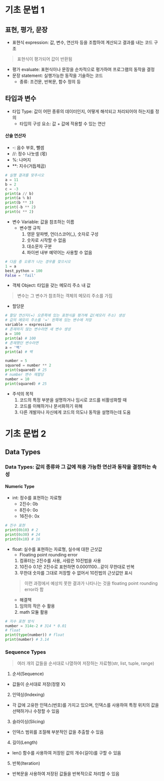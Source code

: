 # 기초 문법 1 
## 표현, 평가, 문장
- 표현식 expression: 값, 변수, 연산자 등을 조합하여 계산되고 결과를 내는 코드 구조
> 표현식이 평가되어 값이 반환됨
- 평가 evaluate: 표현식이나 문장을 순차적으로 평가하여 프로그램의 동작을 결정
- 문장 statement: 실행가능한 동작을 기술하는 코드 
   - 종류: 조건문, 반복문, 함수 정의 등

## 타입과 변수
- 타입 Type: 값이 어떤 종류의 데이터인지, 어떻게 해석되고 처리되어야 하는지를 정의
   - 타입의 구성 요소: 값 + 값에 적용할 수 있는 연산 
#### 산술 연산자 
- -: 음수 부호, 뺄셈
- //: 정수 나눗셈 (몫)
- %: 나머지
- **: 지수(거듭제곱)
```python
# 실행 결과를 맞추시오 
a = 11
b = 2 
c = -3
print(a // b)
print(a % b)
print(b ** 3)
print(-b ** 2)
print(c ** 2)
```
- 변수 Variable: 값을 참조하는 이름
  - 변수명 규칙
      1. 영문 알파벳, 언더스코어(_), 숫자로 구성
      2. 숫자로 시작할 수 없음
      3. 대소문자 구분
      4. 파이썬 내부 예약어는 사용할 수 없음
```python
# 다음 중 오류가 나는 경우를 찾으시오
1 = a
best_python = 100
False = 'fail'
```
- 객체 Object: 타입을 갖는 메모리 주소 내 값
> 변수는 그 변수가 참조하는 객체의 메모리 주소를 가짐
- 할당문 
```python
# 할당 연산자(=) 오른쪽에 있는 표현식을 평가해 값(메모리 주소) 생성
# 값의 메모리 주소를 '=' 왼쪽에 있는 변수에 저장
variable = expression
# 존재하지 않는 변수라면 새 변수 생성
a = 100
print(a) # 100
# 존재했던 변수라면 
a = '백'
print(a) # 백

number = 5
squared = number ** 2
print(squared) # 25
# number 변수 재할당
number = 10
print(squared) # 25
```
- 주석의 목적 
  1. 코드의 특정 부분을 설명하거나 임시로 코드를 비활성화할 때
  2. 코드를 이해하거나 문서화하기 위해
  3. 다른 개발자나 자신에게 코드의 의도나 동작을 설명하는데 도움

# 기초 문법 2 
## Data Types
### Data Types: 값의 종류와 그 값에 적용 가능한 연산과 동작을 결정하는 속성
#### Numeric Type
- int: 정수를 표현하는 자료형
    - 2진수: 0b
    - 8진수: 0o
    - 16진수: 0x
```python
# 진수 표현
print(0b10) # 2
print(0o30) # 24
print(0x10) # 16
```
- float: 실수를 표현하는 자료형, 실수에 대한 근삿값   
    - Floating point rounding error
    1. 컴퓨터는 2진수를 사용, 사람은 10진법을 사용
    2. 10진수 0.1은 2진수로 표현하면 0.0001100...같이 무한대로 반복
    3. 무한대 숫자를 그대로 저장할 수 없어서 10진법의 근삿값만 표시
    > 이런 과정에서 예상치 못한 결과가 나타나는 것을 floating point rounding error라 함
    - 해결책  
    1. 임의의 작은 수 활용
    2. math 모듈 활용
```python
# 지수 표현 방식
number = 314e-2 # 314 * 0.01
# float
print(type(number)) # float
print(number) # 3.14
```

### Sequence Types
> 여러 개의 값들을 순서대로 나열하여 저장하는 자료형(str, list, tuple, range)
1. 순서(Sequence)
 - 값들이 순서대로 저장(정렬 X)
2. 인덱싱(Indexing)
 - 각 값에 고유한 인덱스(번호)를 가지고 있으며, 인덱스를 사용하여 특정 위치의 값을 선택하거나 수정할 수 있음
3. 슬라이싱(Slicing)
 - 인덱스 범위를 조절해 부분적인 값을 추출할 수 있음
4. 길이(Length)
 - len() 함수를 사용하여 저장된 값의 개수(길이)를 구할 수 있음
5. 반복(Iteration)
 - 반복문을 사용하여 저장된 값들을 반복적으로 처리할 수 있음
